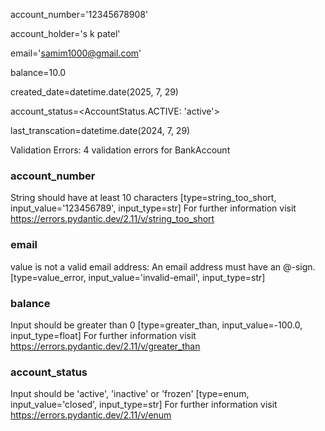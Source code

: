 account_number='12345678908' 

account_holder='s k patel' 

email='samim1000@gmail.com' 

balance=10.0 

created_date=datetime.date(2025, 7, 29) 

account_status=<AccountStatus.ACTIVE: 'active'> 

last_transcation=datetime.date(2024, 7, 29)

Validation Errors: 4 validation errors for BankAccount
### account_number
  String should have at least 10 characters [type=string_too_short, input_value='123456789', input_type=str]
    For further information visit https://errors.pydantic.dev/2.11/v/string_too_short
### email
  value is not a valid email address: An email address must have an @-sign. [type=value_error, input_value='invalid-email', input_type=str]
### balance
  Input should be greater than 0 [type=greater_than, input_value=-100.0, input_type=float]
    For further information visit https://errors.pydantic.dev/2.11/v/greater_than
### account_status
  Input should be 'active', 'inactive' or 'frozen' [type=enum, input_value='closed', input_type=str]
    For further information visit https://errors.pydantic.dev/2.11/v/enum
